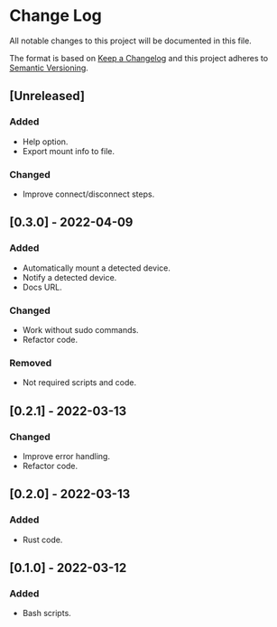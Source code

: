# Change Log
All notable changes to this project will be documented in this file.
 
The format is based on [Keep a Changelog](http://keepachangelog.com/)
and this project adheres to [Semantic Versioning](http://semver.org/).

## [Unreleased]
### Added
- Help option.
- Export mount info to file.

### Changed
- Improve connect/disconnect steps.
 
## [0.3.0] - 2022-04-09
### Added
- Automatically mount a detected device.
- Notify a detected device.
- Docs URL.
 
### Changed
- Work without sudo commands.
- Refactor code.

### Removed
- Not required scripts and code.
 
## [0.2.1] - 2022-03-13
### Changed
- Improve error handling.
- Refactor code.
 
## [0.2.0] - 2022-03-13
### Added
- Rust code.
   
## [0.1.0] - 2022-03-12
### Added
- Bash scripts.

